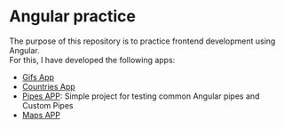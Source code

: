 # Angular practice

The purpose of this repository is to practice frontend development using Angular. \
For this, I have developed the following apps:

- [Gifs App](https://sweet-mochi-8d33b6.netlify.app/)
- [Countries App](https://voluble-semolina-ca7bbf.netlify.app/)
- [Pipes APP](https://ephemeral-rolypoly-f6a63c.netlify.app): Simple project for testing common Angular pipes and Custom Pipes
- [Maps APP](https://ephemeral-rolypoly-f6a63c.netlify.app)
